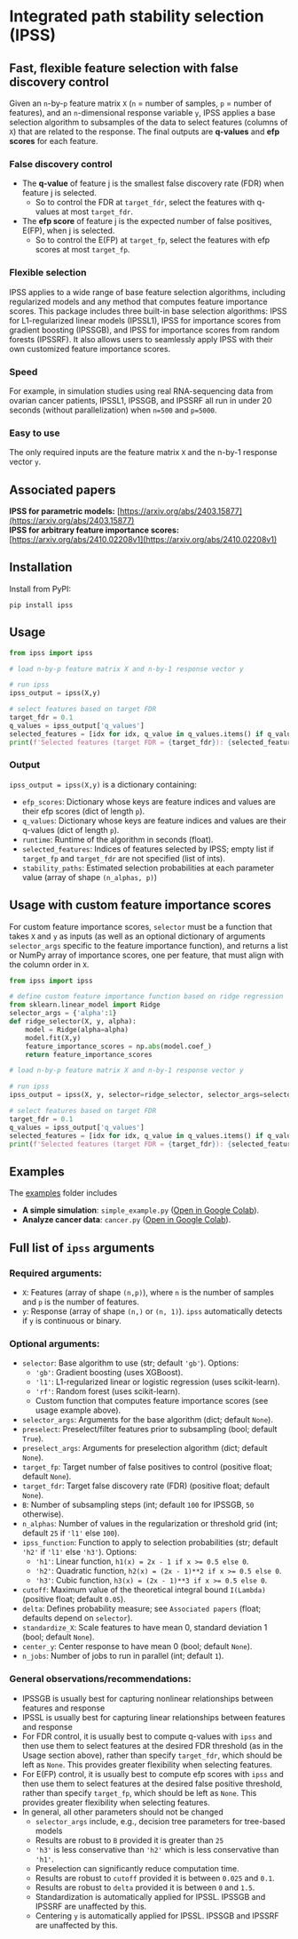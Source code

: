 # Integrated path stability selection (IPSS)

## Fast, flexible feature selection with false discovery control

Given an `n`-by-`p` feature matrix `X` (`n` = number of samples, `p` = number of features), and an `n`-dimensional 
response variable `y`, IPSS applies a base selection algorithm to subsamples of the data to select features 
(columns of `X`) that are related to the response. The final outputs are **q-values** and **efp scores** for 
each feature.

### False discovery control
- The **q-value** of feature j is the smallest false discovery rate (FDR) when feature j is selected.
	- So to control the FDR at `target_fdr`, select the features with q-values at most `target_fdr`. 
- The **efp score** of feature j is the expected number of false positives, E(FP), when j is selected.
	- So to control the E(FP) at `target_fp`, select the features with efp scores at most `target_fp`. 

### Flexible selection
IPSS applies to a wide range of base feature selection algorithms, including regularized models and any method 
that computes feature importance scores. This package includes three built-in base selection algorithms: 
IPSS for L1-regularized linear models (IPSSL1), IPSS for importance scores from gradient boosting (IPSSGB), and 
IPSS for importance scores from random forests (IPSSRF). It also allows users to seamlessly apply IPSS with their own
customized feature importance scores.

### Speed
For example, in simulation studies using real RNA-sequencing data from ovarian cancer patients, IPSSL1, IPSSGB, 
and IPSSRF all run in under 20 seconds (without parallelization) when `n=500` and `p=5000`.

### Easy to use
The only required inputs are the feature matrix `X` and the n-by-1 response vector `y`.

## Associated papers

**IPSS for parametric models:** [https://arxiv.org/abs/2403.15877](https://arxiv.org/abs/2403.15877) <br>
**IPSS for arbitrary feature importance scores:** [https://arxiv.org/abs/2410.02208v1](https://arxiv.org/abs/2410.02208v1)

## Installation
Install from PyPI:
```
pip install ipss
```

## Usage
```python
from ipss import ipss

# load n-by-p feature matrix X and n-by-1 response vector y

# run ipss
ipss_output = ipss(X,y)

# select features based on target FDR
target_fdr = 0.1
q_values = ipss_output['q_values']
selected_features = [idx for idx, q_value in q_values.items() if q_value <= target_fdr]
print(f'Selected features (target FDR = {target_fdr}): {selected_features}')
```
### Output
`ipss_output = ipss(X,y)` is a dictionary containing:
- `efp_scores`: Dictionary whose keys are feature indices and values are their efp scores (dict of length `p`).
- `q_values`: Dictionary whose keys are feature indices and values are their q-values (dict of length `p`).
- `runtime`: Runtime of the algorithm in seconds (float).
- `selected_features`: Indices of features selected by IPSS; empty list if `target_fp` and `target_fdr` are not specified (list of ints).
- `stability_paths`: Estimated selection probabilities at each parameter value (array of shape `(n_alphas, p)`)

## Usage with custom feature importance scores
For custom feature importance scores, `selector` must be a function that takes `X` and `y` as inputs (as well as an optional
dictionary of arguments `selector_args` specific to the feature importance function), and returns a list or NumPy array of 
importance scores, one per feature, that must align with the column order in `X`.
```python
from ipss import ipss

# define custom feature importance function based on ridge regression
from sklearn.linear_model import Ridge
selector_args = {'alpha':1}
def ridge_selector(X, y, alpha):
	model = Ridge(alpha=alpha)
	model.fit(X,y)
	feature_importance_scores = np.abs(model.coef_)
	return feature_importance_scores

# load n-by-p feature matrix X and n-by-1 response vector y

# run ipss
ipss_output = ipss(X, y, selector=ridge_selector, selector_args=selector_args)

# select features based on target FDR
target_fdr = 0.1
q_values = ipss_output['q_values']
selected_features = [idx for idx, q_value in q_values.items() if q_value <= target_fdr]
print(f'Selected features (target FDR = {target_fdr}): {selected_features}')
```

## Examples
The [examples](https://github.com/omelikechi/ipss/tree/main/examples) folder includes
- **A simple simulation**: `simple_example.py` ([Open in Google Colab](https://colab.research.google.com/github/omelikechi/ipss/blob/main/examples/simple_example.ipynb)).
- **Analyze cancer data**: `cancer.py` ([Open in Google Colab](https://colab.research.google.com/github/omelikechi/ipss/blob/main/examples/cancer.ipynb)).

## Full list of `ipss` arguments

### Required arguments:
- `X`: Features (array of shape `(n,p)`), where `n` is the number of samples and `p` is the number of features.
- `y`: Response (array of shape `(n,)` or `(n, 1)`). `ipss` automatically detects if `y` is continuous or binary.

### Optional arguments:
- `selector`: Base algorithm to use (str; default `'gb'`). Options:
	- `'gb'`: Gradient boosting (uses XGBoost).
	- `'l1'`: L1-regularized linear or logistic regression (uses scikit-learn).
	- `'rf'`: Random forest (uses scikit-learn).
	- Custom function that computes feature importance scores (see usage example above). 
- `selector_args`: Arguments for the base algorithm (dict; default `None`).
- `preselect`: Preselect/filter features prior to subsampling (bool; default `True`).
- `preselect_args`: Arguments for preselection algorithm (dict; default `None`).
- `target_fp`: Target number of false positives to control (positive float; default `None`).
- `target_fdr`: Target false discovery rate (FDR) (positive float; default `None`).
- `B`: Number of subsampling steps (int; default `100` for IPSSGB, `50` otherwise).
- `n_alphas`: Number of values in the regularization or threshold grid (int; default `25` if `'l1'` else `100`).
- `ipss_function`: Function to apply to selection probabilities (str; default `'h2'` if `'l1'` else `'h3'`). Options:
	- `'h1'`: Linear function, ```h1(x) = 2x - 1 if x >= 0.5 else 0```.
	- `'h2'`: Quadratic function, ```h2(x) = (2x - 1)**2 if x >= 0.5 else 0```.
	- `'h3'`: Cubic function, ```h3(x) = (2x - 1)**3 if x >= 0.5 else 0```.
- `cutoff`: Maximum value of the theoretical integral bound `I(Lambda)` (positive float; default `0.05`).
- `delta`: Defines probability measure; see `Associated papers` (float; defaults depend on `selector`).
- `standardize_X`: Scale features to have mean 0, standard deviation 1 (bool; default `None`).
- `center_y`: Center response to have mean 0 (bool; default `None`).
- `n_jobs`: Number of jobs to run in parallel (int; default `1`).

### General observations/recommendations:
- IPSSGB is usually best for capturing nonlinear relationships between features and response
- IPSSL is usually best for capturing linear relationships between features and response
- For FDR control, it is usually best to compute q-values with `ipss` and then use them to select features at the desired FDR threshold (as in the Usage section above), rather than specify `target_fdr`, which should be left as `None`. This provides greater flexibility when selecting features.
- For E(FP) control, it is usually best to compute efp scores with `ipss` and then use them to select features at the desired false positive threshold, rather than specify `target_fp`, which should be left as `None`. This provides greater flexibility when selecting features.
- In general, all other parameters should not be changed
	- `selector_args` include, e.g., decision tree parameters for tree-based models
	- Results are robust to `B` provided it is greater than `25`
	- `'h3'` is less conservative than `'h2'` which is less conservative than `'h1'`.
	- Preselection can significantly reduce computation time.
	- Results are robust to `cutoff` provided it is between `0.025` and `0.1`.
	- Results are robust to `delta` provided it is between `0` and `1.5`.
	- Standardization is automatically applied for IPSSL. IPSSGB and IPSSRF are unaffected by this.
	- Centering `y` is automatically applied for IPSSL. IPSSGB and IPSSRF are unaffected by this.

